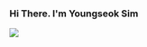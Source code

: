 ### Hi There. I'm Youngseok Sim 
<img src="https://raw.githubusercontent.com/MartinHeinz/MartinHeinz/master/wave.gif"> 
<!-- ![Youngseok's GitHub stats](https://github-readme-stats.vercel.app/api?username=Supreme-YS&theme=dark&show_icons=true) -->
<!-- 
#### :gift_heart: Career
| **Type** | **Date** | **Contents** | **Organizaition** |
|:--------:|:--------:|:--------:|:--------:|
| *Education* | 2011.03 ~ | department of Sport Medicine, Industrial Management Engineering | Kyunghee University|
| *Intern* | 2021.06 ~ 2021.12 | Strategy & Planning | Sandbox Network |
| *Field experience* | 2019.07 ~ 08| Verification of data on virtual reality exercise data | Mybenefit |
| *Field experience* | 2020.07 ~ 08| Project Planning for Rehabilitation Movement Using ROM | Mybenefit |
| *Experience* | 2019.02 ~ 06| Football Industry Academy 11th | Korea Professional Football League |
| *Experience* | 2018.09 ~ 12| Coding Education Voulunteer Using Micro:bit | JA Korea | -->
